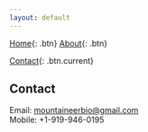 ```yaml
---
layout: default 
---
```


[Home](index.html){: .btn}
[About](about.html){: .btn}
<!-- [Services](services.html){: .btn} -->
[Contact](contact.html){: .btn.current}

## Contact

Email: [mountaineerbio@gmail.com](mailto:mountaineerbio@gmail.com)
<br>
Mobile: +1-919-946-0195


